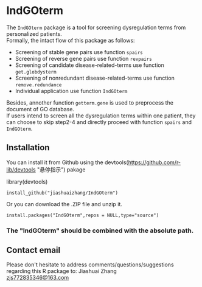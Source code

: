 # IndGOterm
The `IndGOterm` package is a tool for screening dysregulation terms from personalized patients.<br>
Formally, the intact flow of this package as follows:<br>
* Screening of stable gene pairs use function `spairs`<br>
* Screening of reverse gene pairs use function `revpairs`<br>
* Screening of candidate disease-related-terms use function `get.globdysterm`<br>
* Screening of nonredundant disease-related-terms use function `remove.redundance`<br>
* Individual application use function `IndGOterm`<br>

Besides, annother function `getterm.gene` is used to preprocess the document of GO database.<br>
If users intend to screen all the dysregulation terms within one patient, they can choose to skip step2-4 and directly proceed with function `spairs` and `IndGOterm`.<br>
## Installation
You can install it from Github using the devtools(https://github.com/r-lib/devtools "悬停指示") pakage<br>

library(devtools)<br>
```
install_github("jiashuaizhang/IndGOterm")
```
Or you can download the .ZIP file and unzip it.
```
install.packages("IndGOterm",repos = NULL,type="source")
```
### The "IndGOterm" should be combined with the absolute path.<br>

## Contact email
Please don't hesitate to address comments/questions/suggestions regarding this R package to: Jiashuai Zhang <br>
zjs772835346@163.com


